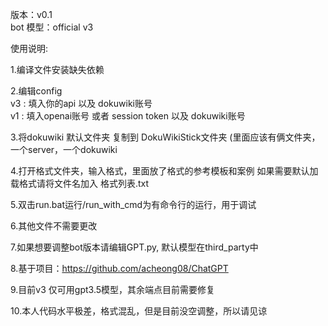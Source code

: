 版本：v0.1  
bot 模型：official v3  
 
使用说明: 

1.编译文件安装缺失依赖  
 
2.编辑config  
	v3 : 填入你的api 以及 dokuwiki账号  
	v1 : 填入openai账号 或者 session token 以及 dokuwiki账号  
	
 3.将dokuwiki 默认文件夹 复制到 DokuWikiStick文件夹 (里面应该有俩文件夹，一个server，一个dokuwiki  
 
 4.打开格式文件夹，输入格式，里面放了格式的参考模板和案例 如果需要默认加载格式请将文件名加入 格式列表.txt  
 
 5.双击run.bat运行/run_with_cmd为有命令行的运行，用于调试  
 
 6.其他文件不需要更改  
 
 7.如果想要调整bot版本请编辑GPT.py, 默认模型在third_party中  
 
 8.基于项目：https://github.com/acheong08/ChatGPT  
 
 9.目前v3 仅可用gpt3.5模型，其余端点目前需要修复  
 
 10.本人代码水平极差，格式混乱，但是目前没空调整，所以请见谅  
